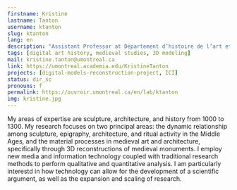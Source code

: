 ```yaml
---
firstname: Kristine
lastname: Tanton
username: ktanton
slug: ktanton
lang: en
description: "Assistant Professor at Département d’histoire de l’art et d’études cinématographiques, Université de Montréal."
tags: [digital art history, medieval studies, 3D modeling]
mail: kristine.tanton@umontreal.ca
link: https://umontreal.academia.edu/KristineTanton
projects: [digital-models-reconstruction-project, ICI]
status: dir_sc
pronouns: f
permalink: https://ouvroir.umontreal.ca/en/lab/ktanton
img: kristine.jpg
---
```


My areas of expertise are sculpture, architecture, and history from 1000 to 1300. My research focuses on two principal areas: the dynamic relationship among sculpture, epigraphy, architecture, and ritual activity in the Middle Ages, and the material processes in medieval art and architecture, specifically through 3D reconstructions of medieval monuments. I employ new media and information technology coupled with traditional research methods to perform qualitative and quantitative analysis. I am particularly interestd in how technology can allow for the development of a scientific argument, as well as the expansion and scaling of research.
